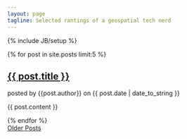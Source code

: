 ```yaml
---
layout: page
tagline: Selected rantings of a geospatial tech nerd
---
```

{% include JB/setup %}

<div class="posts">
  {% for post in site.posts limit:5 %}
  <div class="box">
    <h2><a href="{{ BASE_PATH }}{{ post.url }}">{{ post.title }}</a></h2>
    <span>posted by {{post.author}} on {{ post.date | date_to_string }}</span>
    <p>{{ post.content }}</p> 
  </div>
  {% endfor %}
</div>
<a href="/archive.html">Older Posts</a>
